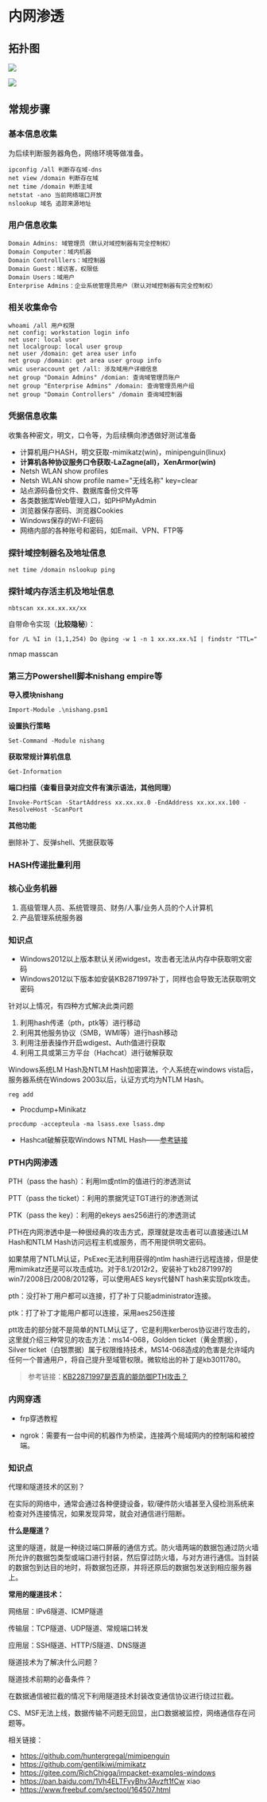 # 内网渗透

## 拓扑图

![](https://borinboy.oss-cn-shanghai.aliyuncs.com/huan/20210524085000.png)

![](https://borinboy.oss-cn-shanghai.aliyuncs.com/huan/20210525075253.png)



## 常规步骤

### 基本信息收集

为后续判断服务器角色，网络环境等做准备。

```
ipconfig /all 判断存在域-dns
net view /domain 判断存在域
net time /domain 判断主域
netstat -ano 当前网络端口开放
nslookup 域名 追踪来源地址
```

### 用户信息收集

```
Domain Admins: 域管理员（默认对域控制器有完全控制权）
Domain Computer：域内机器
Domain Controlllers：域控制器
Domain Guest：域访客，权限低
Domain Users：域用户
Enterprise Admins：企业系统管理员用户（默认对域控制器有完全控制权）
```

### 相关收集命令

```
whoami /all 用户权限
net config: workstation login info
net user: local user
net localgroup: local user group
net user /domain: get area user info
net group /domain: get area user group info
wmic useraccount get /all: 涉及域用户详细信息
net group "Domain Admins" /domian: 查询域管理员账户
net group "Enterprise Admins" /domain: 查询管理员用户组
net group "Domain Controllers" /domain 查询域控制器
```

### 凭据信息收集

收集各种密文，明文，口令等，为后续横向渗透做好测试准备

* 计算机用户HASH，明文获取-mimikatz(win)，minipenguin(linux)
* **计算机各种协议服务口令获取-LaZagne(all)，XenArmor(win)**
* Netsh WLAN show profiles
* Netsh WLAN show profile name="无线名称" key=clear
* 站点源码备份文件、数据库备份文件等
* 各类数据库Web管理入口，如PHPMyAdmin
* 浏览器保存密码、浏览器Cookies
* Windows保存的WI-FI密码
* 网络内部的各种账号和密码，如Email、VPN、FTP等



### **探针域控制器名及地址信息**

```
net time /domain nslookup ping
```

### **探针域内存活主机及地址信息**

```
nbtscan xx.xx.xx.xx/xx
```

自带命令实现（**比较隐秘**）：

```
for /L %I in (1,1,254) Do @ping -w 1 -n 1 xx.xx.xx.%I | findstr "TTL="
```

nmap masscan

### 第三方Powershell脚本nishang empire等

**导入模块nishang**

```
Import-Module .\nishang.psm1
```

**设置执行策略**

```
Set-Command -Module nishang
```

**获取常规计算机信息**

```
Get-Information
```

**端口扫描（查看目录对应文件有演示语法，其他同理）**

```
Invoke-PortScan -StartAddress xx.xx.xx.0 -EndAddress xx.xx.xx.100 -ResolveHost -ScanPort
```

**其他功能**

删除补丁、反弹shell、凭据获取等

### HASH传递批量利用

### 核心业务机器

1. 高级管理人员、系统管理员、财务/人事/业务人员的个人计算机
2. 产品管理系统服务器



### 知识点

* Windows2012以上版本默认关闭widgest，攻击者无法从内存中获取明文密码
* Windows2012以下版本如安装KB2871997补丁，同样也会导致无法获取明文密码

针对以上情况，有四种方式解决此类问题

1. 利用hash传递（pth，ptk等）进行移动
2. 利用其他服务协议（SMB，WMI等）进行hash移动
3. 利用注册表操作开启wdigest、Auth值进行获取
4. 利用工具或第三方平台（Hachcat）进行破解获取

Windows系统LM Hash及NTLM Hash加密算法，个人系统在windows vista后，服务器系统在Windows 2003以后，认证方式均为NTLM Hash。

```
reg add
```

* Procdump+Minikatz

```
procdump -accepteula -ma lsass.exe lsass.dmp
```

* Hashcat破解获取Windows NTML Hash——[参考链接](https://ssooking.github.io/yu-shen-tou-zhi-ntml-hash/)

### PTH内网渗透

PTH（pass the hash）：利用lm或ntlm的值进行的渗透测试

PTT（pass the ticket）：利用的票据凭证TGT进行的渗透测试

PTK（pass the key）：利用的ekeys aes256进行的渗透测试

PTH在内网渗透中是一种很经典的攻击方式，原理就是攻击者可以直接通过LM Hash和NTLM Hash访问远程主机或服务，而不用提供明文密码。

如果禁用了NTLM认证，PsExec无法利用获得的ntlm hash进行远程连接，但是使用mimikatz还是可以攻击成功。对于8.1/2012r2，安装补丁kb2871997的win7/2008日/2008/2012等，可以使用AES keys代替NT hash来实现ptk攻击。

pth：没打补丁用户都可以连接，打了补丁只能administrator连接。

ptk：打了补丁才能用户都可以连接，采用aes256连接

ptt攻击的部分就不是简单的NTLM认证了，它是利用kerberos协议进行攻击的，这里就介绍三种常见的攻击方法：ms14-068，Golden ticket（黄金票据），Silver ticket（白银票据）属于权限维持技术，MS14-068造成的危害是允许域内任何一个普通用户，将自己提升至域管权限。微软给出的补丁是kb3011780。

> 参考链接：[KB22871997是否真的能防御PTH攻击？](https://www.freebuf.com/column/220740.html)



### 内网穿透

* frp穿透教程

* ngrok：需要有一台中间的机器作为桥梁，连接两个局域网内的控制端和被控端。



### 知识点

代理和隧道技术的区别？

在实际的网络中，通常会通过各种便捷设备，软/硬件防火墙甚至入侵检测系统来检查对外连接情况，如果发现异常，就会对通信进行阻断。

**什么是隧道？**

这里的隧道，就是一种绕过端口屏蔽的通信方式。防火墙两端的数据包通过防火墙所允许的数据包类型或端口进行封装，然后穿过防火墙，与对方进行通信。当封装的数据包到达目的地时，将数据包还原，并将还原后的数据包发送到相应服务器上。

**常用的隧道技术：**

网络层：IPv6隧道、ICMP隧道

传输层：TCP隧道、UDP隧道、常规端口转发

应用层：SSH隧道、HTTP/S隧道、DNS隧道

隧道技术为了解决什么问题？

隧道技术前期的必备条件？

在数据通信被拦截的情况下利用隧道技术封装改变通信协议进行绕过拦截。

CS、MSF无法上线，数据传输不问题无回显，出口数据被监控，网络通信存在问题等。

相关链接：

* https://github.com/huntergregal/mimipenguin
* https://github.com/gentilkiwi/mimikatz
* https://gitee.com/RichChigga/impacket-examples-windows
* https://pan.baidu.com/1Vh4ELTFvyBhv3Avzft1fCw xiao
* https://www.freebuf.com/sectool/164507.html